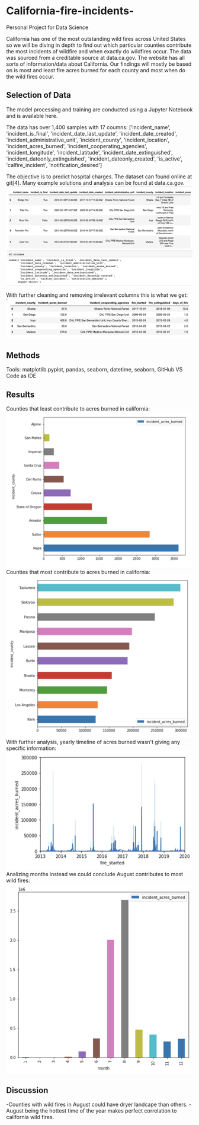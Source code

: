 # California-fire-incidents-
Personal Project for Data Science

California has one of the most outstanding wild fires across United States so we will be diving in depth to find out which particular counties contribute the most incidents of wildfire and when exactly do wildfires occur. The data was sourced from a creditable source at data.ca.gov. The website has all sorts of information/data about California. Our findings will mostly be based on is most and least fire acres burned for each county and most when do the wild fires occur.

## Selection of Data
The model processing and training are conducted using a Jupyter Notebook and is available here.

The data has over 1,400 samples with 17 coumns: 
       [‘incident_name', 'incident_is_final', 'incident_date_last_update',
       'incident_date_created', 'incident_administrative_unit',
       'incident_county', 'incident_location', 'incident_acres_burned',
       'incident_cooperating_agencies', 'incident_longitude',
       'incident_latitude', 'incident_date_extinguished',
       'incident_dateonly_extinguished', 'incident_dateonly_created',
       'is_active', 'calfire_incident', 'notification_desired']

The objective is to predict hospital charges. The dataset can found online at git[4]. Many example solutions and analysis can be found at data.ca.gov. 
![Picture1](pic1.png)

With further cleaning and removing irrelevant columns this is what we get:
![Picture1](pic2.png)

## Methods
Tools:
matplotlib.pyplot, pandas, seaborn, datetime, seaborn, GitHub
VS Code as IDE

## Results
Counties that least contribute to acres burned in california:
![Picture1](pic3.png)
Counties that most contribute to acres burned in california:
![Picture1](pic4.png)
With further analysis, yearly timeline of acres burned wasn't giving any specific information:
![Picture1](pic5.png)
Analizing months instead we could conclude August contributes to most wild fires:
![Picture1](pic6.png)


## Discussion
-Counties with wild fires in August could have dryer landcape than others.
-August being the hottest time of the year makes perfect correlation to california wild fires.


